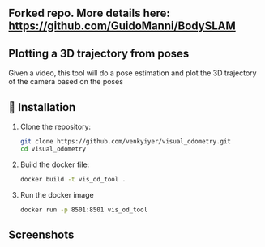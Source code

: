 ## Forked repo. More details here: https://github.com/GuidoManni/BodySLAM

## Plotting a 3D trajectory from poses

Given a video, this tool will do a pose estimation and plot the 3D trajectory of the camera based on the poses

## 🚀 Installation

1. Clone the repository:
   ```bash
   git clone https://github.com/venkyiyer/visual_odometry.git
   cd visual_odometry
   ```

2. Build the docker file:
   ```bash
   docker build -t vis_od_tool .
   ```

3. Run the docker image
   ```bash
   docker run -p 8501:8501 vis_od_tool
   ```

## Screenshots



<!-- # BodySLAM: A Generalized Monocular Visual SLAM Framework for Surgical Applications

[![arXiv](https://img.shields.io/badge/arXiv-2408.03078-b31b1b.svg)](https://arxiv.org/abs/2408.03078)

BodySLAM is a cutting-edge, deep learning-based Simultaneous Localization and Mapping (SLAM) framework designed specifically for endoscopic surgical applications. By leveraging advanced AI techniques, BodySLAM brings enhanced depth perception and 3D reconstruction capabilities to various surgical settings, including laparoscopy, gastroscopy, and colonoscopy.

## 📄 Research Paper

Our comprehensive paper detailing the BodySLAM framework is now available on arXiv:

**[BodySLAM: A Generalized Monocular Visual SLAM Framework for Surgical Applications](https://arxiv.org/abs/2408.03078)**

*G. Manni, C. Lauretti, F. Prata, R. Papalia, L. Zollo, P. Soda*

If you find our work useful in your research, please consider citing:

```bibtex
@misc{manni2024bodyslamgeneralizedmonocularvisual,
      title={BodySLAM: A Generalized Monocular Visual SLAM Framework for Surgical Applications}, 
      author={G. Manni and C. Lauretti and F. Prata and R. Papalia and L. Zollo and P. Soda},
      year={2024},
      eprint={2408.03078},
      archivePrefix={arXiv},
      primaryClass={cs.CV},
      url={https://arxiv.org/abs/2408.03078}, 
}
```

If you use our Monocular Depth Estimation Module (MDEM) which is based on ZoeDepth, please also cite:

```bibtex
@misc{https://doi.org/10.48550/arxiv.2302.12288,
  doi = {10.48550/ARXIV.2302.12288},
  url = {https://arxiv.org/abs/2302.12288},
  author = {Bhat, Shariq Farooq and Birkl, Reiner and Wofk, Diana and Wonka, Peter and Müller, Matthias},
  keywords = {Computer Vision and Pattern Recognition (cs.CV), FOS: Computer and information sciences, FOS: Computer and information sciences},
  title = {ZoeDepth: Zero-shot Transfer by Combining Relative and Metric Depth},
  publisher = {arXiv},
  year = {2023},
  copyright = {arXiv.org perpetual, non-exclusive license}
}
```

## 🚀 Overview

In the challenging world of endoscopic surgeries, where hardware limitations and environmental variations pose significant obstacles, BodySLAM stands out by integrating deep learning models with strong generalization capabilities. Our framework consists of three key modules:

1. **Monocular Pose Estimation Module (MPEM)**: Estimates relative camera poses between consecutive frames using our novel CyclePose architecture
2. **Monocular Depth Estimation Module (MDEM)**: Predicts depth maps from single images using the Zoe model
3. **3D Reconstruction Module (3DM)**: Combines pose and depth information for 3D scene reconstruction

## 🏗️ Architecture

![BodySLAM Architecture](/assets/BodySLAM_Architecture.png)

## 🎬 Demo

![BodySLAM in Action](/assets/bodyslam.gif)

## ✨ Features

- **State-of-the-Art Depth Estimation**: Utilizes the Zoe model for accurate monocular depth estimation
- **Novel Pose Estimation**: Implements CycleVO, a novel developed unsupervised method for pose estimation
- **Cross-Setting Performance**: Robust functionality across various endoscopic surgical environments

## 📥 Pre-trained Models

- **CycleVO Weights**: Our pre-trained CycleVO model is available on Hugging Face: [https://huggingface.co/gvide/CycleVO/](https://huggingface.co/gvide/CycleVO/)

## 🛠 Refactoring Status

We're actively refactoring our codebase to enhance usability and performance. Here's our current progress:

- [x] Monocular Depth Estimation Module (MDEM)
- [x] Monocular Pose Estimation Module (MPEM)
- [ ] 3D Reconstruction Module (3DM)

## 📘 Examples

We've included several examples to help you get started with BodySLAM:

### Depth Estimation Examples
1. **Basic Depth Estimation**: Demonstrates the fundamental pipeline for estimating depth from a single image.
   ```bash
   python examples/depth_estimation/basic_depth_estimation.py
   ```

2. **Depth Map Scaling and Colorization**: Shows how to scale and colorize depth maps for better visualization.
   ```bash
   python examples/depth_estimation/depth_map_scaling.py
   ```

3. **Batch Processing**: Illustrates how to process multiple images for depth estimation and colorization.
   ```bash
   python examples/depth_estimation/batch_processing.py
   ```

### Pose Estimation Examples
1. **Single Pair Processing**: Estimate relative pose between two consecutive frames.
   ```bash
   python examples/pose_estimation/run_cycle_pose.py --mode pair \
       --model_path path/to/model.pth \
       --input frame1.jpg \
       --input2 frame2.jpg \
       --output pose.txt
   ```

2. **Sequence Processing**: Process an entire sequence of frames.
   ```bash
   python examples/pose_estimation/run_cycle_pose.py --mode sequence \
       --model_path path/to/model.pth \
       --input path/to/sequence \
       --output sequence_poses.txt
   ```

3. **Dataset Processing**: Process multiple sequences in a dataset.
   ```bash
   python examples/pose_estimation/run_cycle_pose.py --mode dataset \
       --model_path path/to/model.pth \
       --input path/to/dataset \
       --output path/to/results
   ```

## 🚀 Installation

1. Clone the repository:
   ```bash
   git clone https://github.com/yourusername/BodySLAM.git
   cd BodySLAM
   ```

2. Create and activate a virtual environment:
   ```bash
   python -m venv venv
   source venv/bin/activate  # On Windows: venv\Scripts\activate
   ```

3. Install in development mode:
   ```bash
   pip install -e .
   ```

## 🔧 Project Structure

```
BodySLAM/
├── src/
│   ├── depth_estimation/
│   │   └── interface.py
│   └── pose_estimation/
│       └── interface.py
├── examples/
│   ├── depth_estimation/
│   │   └── basic_depth_estimation.py
│   └── pose_estimation/
│       └── run_cycle_pose.py
└── tests/
```

## 🔜 Coming Soon

- **3D Reconstruction Module**: Refactoring of the 3D reconstruction module
- **Enhanced Documentation**: More detailed tutorials and API documentation

## 🤝 Contributing

We welcome contributions! If you're interested in improving BodySLAM, please check our [Contributing Guidelines](CONTRIBUTING.md) (coming soon).

## 📄 License

BodySLAM is released under the [MIT License](LICENSE).

---

For questions or support, please [open an issue](https://github.com/GuidoManni/BodySLAM/issues) on our GitHub repository. -->
